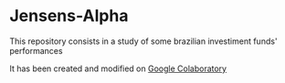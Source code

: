 # Jensens-Alpha
This repository consists in a study of some brazilian investiment funds' performances

It has been created and modified on [Google Colaboratory](http://bit.ly/jensens-alpha)




